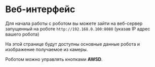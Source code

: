 # Веб-интерфейс

Для начала работы с роботом вы можете зайти на веб-сервер запущенный на роботе `http://192.168.0.100:8080` (указав IP адрес вашего робота)

На этой странице будут доступны основные данные робота и изображение получаемое из камеры.&#x20;

Роботом можно управлять кнопками **AWSD**.&#x20;
